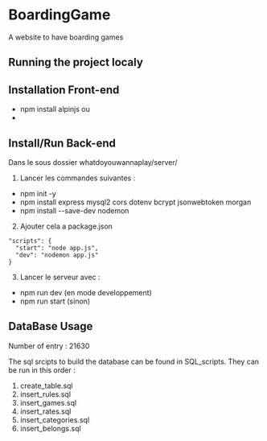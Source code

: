 # BoardingGame

A website to have boarding games

## Running the project localy

## Installation Front-end

-   npm install alpinjs
    ou
-   <script defer src="https://cdn.jsdelivr.net/npm/alpinejs@3.x.x/dist/cdn.min.js"></script>

## Install/Run Back-end

Dans le sous dossier whatdoyouwannaplay/server/

1. Lancer les commandes suivantes :

-   npm init -y
-   npm install express mysql2 cors dotenv bcrypt jsonwebtoken morgan
-   npm install --save-dev nodemon

2. Ajouter cela a package.json

```
"scripts": {
  "start": "node app.js",
  "dev": "nodemon app.js"
}
```

3. Lancer le serveur avec :

-   npm run dev (en mode developpement)
-   npm run start (sinon)

## DataBase Usage

Number of entry : 21630

The sql srcipts to build the database can be found in SQL_scripts. They can be run in this order :

1. create_table.sql
2. insert_rules.sql
3. insert_games.sql
4. insert_rates.sql
5. insert_categories.sql
6. insert_belongs.sql
